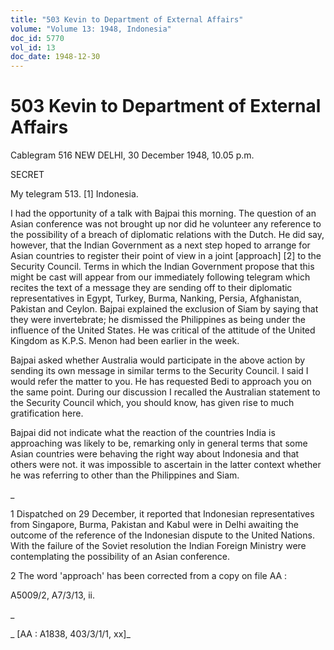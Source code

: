 ```yaml
---
title: "503 Kevin to Department of External Affairs"
volume: "Volume 13: 1948, Indonesia"
doc_id: 5770
vol_id: 13
doc_date: 1948-12-30
---
```


# 503 Kevin to Department of External Affairs

Cablegram 516 NEW DELHI, 30 December 1948, 10.05 p.m.

SECRET

My telegram 513. [1] Indonesia.

I had the opportunity of a talk with Bajpai this morning. The question of an Asian conference was not brought up nor did he volunteer any reference to the possibility of a breach of diplomatic relations with the Dutch. He did say, however, that the Indian Government as a next step hoped to arrange for Asian countries to register their point of view in a joint [approach] [2] to the Security Council. Terms in which the Indian Government propose that this might be cast will appear from our immediately following telegram which recites the text of a message they are sending off to their diplomatic representatives in Egypt, Turkey, Burma, Nanking, Persia, Afghanistan, Pakistan and Ceylon. Bajpai explained the exclusion of Siam by saying that they were invertebrate; he dismissed the Philippines as being under the influence of the United States. He was critical of the attitude of the United Kingdom as K.P.S. Menon had been earlier in the week.

Bajpai asked whether Australia would participate in the above action by sending its own message in similar terms to the Security Council. I said I would refer the matter to you. He has requested Bedi to approach you on the same point. During our discussion I recalled the Australian statement to the Security Council which, you should know, has given rise to much gratification here.

Bajpai did not indicate what the reaction of the countries India is approaching was likely to be, remarking only in general terms that some Asian countries were behaving the right way about Indonesia and that others were not. it was impossible to ascertain in the latter context whether he was referring to other than the Philippines and Siam.

_

1 Dispatched on 29 December, it reported that Indonesian representatives from Singapore, Burma, Pakistan and Kabul were in Delhi awaiting the outcome of the reference of the Indonesian dispute to the United Nations. With the failure of the Soviet resolution the Indian Foreign Ministry were contemplating the possibility of an Asian conference.

2 The word 'approach' has been corrected from a copy on file AA :

A5009/2, A7/3/13, ii.

_

_ [AA : A1838, 403/3/1/1, xx]_
